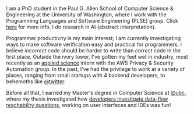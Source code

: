 I am a PhD student in the Paul G. Allen School of Computer Science &
Engineering at the University of Washington, where I work with the
Programming Languages and Software Engineering (PLSE) group.
Click [here](https://uwplse.org) for more info. I do research in AI
(abstract interpretation).

Programmer productivity is my main interest;
I am currently investigating ways to make software verification easy and
practical for programmers.
I believe _incorrect_ code should be harder to write than _correct_ code in
the first place.
Outside the ivory tower, I've gotten my feet wet in industry,
most recently as an [applied science](https://www.amazon.science) intern with
the AWS Privacy & Security Automation group.
In the past, I've had the privilege to work at a variety of places,
ranging from small startups with 4 backend developers, to behemoths like
[@twitter](https://github.com/twitter).

Before all that, I earned my Master's degree in Computer Science at
[@ubc](https://www.ubc.ca), where my thesis investigated how
[developers investigate data-flow reachability questions](https://open.library.ubc.ca/soa/cIRcle/collections/ubctheses/24/items/1.0421073?o=0),
working on user interfaces and IDEs was fun!

